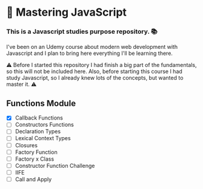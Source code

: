 # 🚀 Mastering JavaScript 
### This is a Javascript studies purpose repository. 📚

I've been on an Udemy course about modern web development with Javascript and I plan to bring here everything I'll be learning there.

⚠ Before I started this repository I had finish a big part of the fundamentals, so this will not be included here. Also, before starting this course I had study Javascript, so I already knew lots of the concepts, but wanted to master it. ⚠

## Functions Module
- [x] Callback Functions
- [ ] Constructors Functions
- [ ] Declaration Types
- [ ] Lexical Context Types
- [ ] Closures
- [ ] Factory Function
- [ ] Factory x Class
- [ ] Constructor Function Challenge
- [ ] IIFE
- [ ] Call and Apply